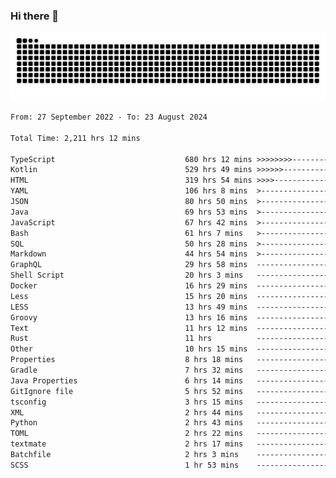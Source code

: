 ### Hi there 👋

<picture>
  <source media="(prefers-color-scheme: dark)" srcset="https://raw.githubusercontent.com/heyline/heyline/output/github-contribution-grid-snake-dark.svg">
  <source media="(prefers-color-scheme: light)" srcset="https://raw.githubusercontent.com/heyline/heyline/output/github-contribution-grid-snake.svg">
  <img alt="github contribution grid snake animation" src="https://raw.githubusercontent.com/heyline/heyline/output/github-contribution-grid-snake.svg">
</picture>

<!--START_SECTION:waka-->

```txt
From: 27 September 2022 - To: 23 August 2024

Total Time: 2,211 hrs 12 mins

TypeScript                             680 hrs 12 mins >>>>>>>>-----------------   30.76 %
Kotlin                                 529 hrs 49 mins >>>>>>-------------------   23.96 %
HTML                                   319 hrs 54 mins >>>>---------------------   14.47 %
YAML                                   106 hrs 8 mins  >------------------------   04.80 %
JSON                                   80 hrs 50 mins  >------------------------   03.66 %
Java                                   69 hrs 53 mins  >------------------------   03.16 %
JavaScript                             67 hrs 42 mins  >------------------------   03.06 %
Bash                                   61 hrs 7 mins   >------------------------   02.76 %
SQL                                    50 hrs 28 mins  >------------------------   02.28 %
Markdown                               44 hrs 54 mins  >------------------------   02.03 %
GraphQL                                29 hrs 58 mins  -------------------------   01.36 %
Shell Script                           20 hrs 3 mins   -------------------------   00.91 %
Docker                                 16 hrs 29 mins  -------------------------   00.75 %
Less                                   15 hrs 20 mins  -------------------------   00.69 %
LESS                                   13 hrs 49 mins  -------------------------   00.63 %
Groovy                                 13 hrs 16 mins  -------------------------   00.60 %
Text                                   11 hrs 12 mins  -------------------------   00.51 %
Rust                                   11 hrs          -------------------------   00.50 %
Other                                  10 hrs 15 mins  -------------------------   00.46 %
Properties                             8 hrs 18 mins   -------------------------   00.38 %
Gradle                                 7 hrs 32 mins   -------------------------   00.34 %
Java Properties                        6 hrs 14 mins   -------------------------   00.28 %
GitIgnore file                         5 hrs 52 mins   -------------------------   00.27 %
tsconfig                               3 hrs 15 mins   -------------------------   00.15 %
XML                                    2 hrs 44 mins   -------------------------   00.12 %
Python                                 2 hrs 43 mins   -------------------------   00.12 %
TOML                                   2 hrs 22 mins   -------------------------   00.11 %
textmate                               2 hrs 17 mins   -------------------------   00.10 %
Batchfile                              2 hrs 3 mins    -------------------------   00.09 %
SCSS                                   1 hr 53 mins    -------------------------   00.09 %
```

<!--END_SECTION:waka-->

